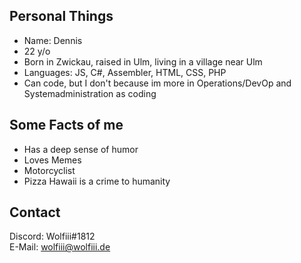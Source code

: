 ## Personal Things

* Name: Dennis
* 22 y/o
* Born in Zwickau, raised in Ulm, living in a village near Ulm
* Languages: JS, C#, Assembler, HTML, CSS, PHP
* Can code, but I don't because im more in Operations/DevOp and Systemadministration as coding

## Some Facts of me

* Has a deep sense of humor
* Loves Memes
* Motorcyclist
* Pizza Hawaii is a crime to humanity

## Contact
Discord: Wolfiii#1812\
E-Mail: wolfiii@wolfiii.de
